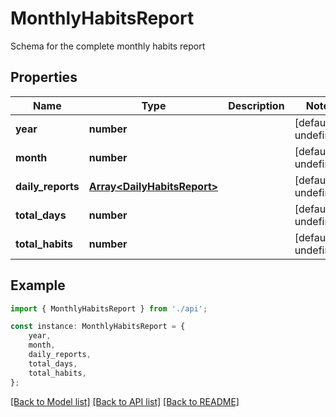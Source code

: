 # MonthlyHabitsReport

Schema for the complete monthly habits report

## Properties

Name | Type | Description | Notes
------------ | ------------- | ------------- | -------------
**year** | **number** |  | [default to undefined]
**month** | **number** |  | [default to undefined]
**daily_reports** | [**Array&lt;DailyHabitsReport&gt;**](DailyHabitsReport.md) |  | [default to undefined]
**total_days** | **number** |  | [default to undefined]
**total_habits** | **number** |  | [default to undefined]

## Example

```typescript
import { MonthlyHabitsReport } from './api';

const instance: MonthlyHabitsReport = {
    year,
    month,
    daily_reports,
    total_days,
    total_habits,
};
```

[[Back to Model list]](../README.md#documentation-for-models) [[Back to API list]](../README.md#documentation-for-api-endpoints) [[Back to README]](../README.md)
